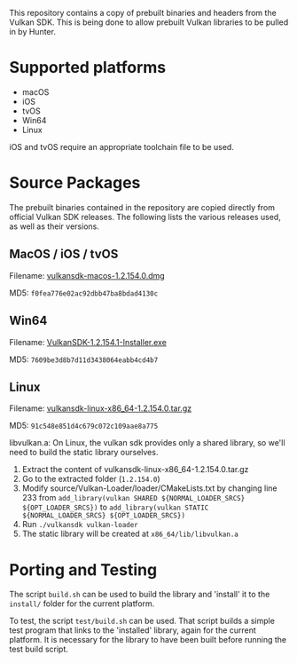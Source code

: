 This repository contains a copy of prebuilt binaries and headers from
the Vulkan SDK. This is being done to allow prebuilt Vulkan libraries
to be pulled in by Hunter.

# Supported platforms

- macOS
- iOS
- tvOS
- Win64
- Linux

iOS and tvOS require an appropriate toolchain file to be used.

# Source Packages

The prebuilt binaries contained in the repository are copied directly
from official Vulkan SDK releases. The following lists the various
releases used, as well as their versions.

## MacOS / iOS / tvOS

Filename: [vulkansdk-macos-1.2.154.0.dmg](https://vulkan.lunarg.com/sdk/home#sdk/downloadConfirm/1.2.154.0/mac/vulkansdk-macos-1.2.154.0.dmg)

MD5: `f0fea776e02ac92dbb47ba8bdad4130c`

## Win64

Filename: [VulkanSDK-1.2.154.1-Installer.exe](https://vulkan.lunarg.com/sdk/home#sdk/downloadConfirm/1.2.154.1/windows/VulkanSDK-1.2.154.1-Installer.exe)

MD5: `7609be3d8b7d11d3438064eabb4cd4b7`

## Linux

Filename: [vulkansdk-linux-x86_64-1.2.154.0.tar.gz](https://vulkan.lunarg.com/sdk/home#sdk/downloadConfirm/1.2.154.0/linux/vulkansdk-linux-x86_64-1.2.154.0.tar.gz)

MD5: `91c548e851d4c679c072c109aae8a775`

libvulkan.a:
On Linux, the vulkan sdk provides only a shared library, so we'll need to build the static library ourselves.
1. Extract the content of vulkansdk-linux-x86_64-1.2.154.0.tar.gz
2. Go to the extracted folder (`1.2.154.0`)
2. Modify source/Vulkan-Loader/loader/CMakeLists.txt by changing line 233 from `add_library(vulkan SHARED ${NORMAL_LOADER_SRCS} ${OPT_LOADER_SRCS})` to `add_library(vulkan STATIC ${NORMAL_LOADER_SRCS} ${OPT_LOADER_SRCS})`
3. Run `./vulkansdk vulkan-loader`
4. The static library will be created at `x86_64/lib/libvulkan.a`

# Porting and Testing

The script `build.sh` can be used to build the library and 'install' it
to the `install/` folder for the current platform.

To test, the script `test/build.sh` can be used. That script builds a
simple test program that links to the 'installed' library, again for the
current platform. It is necessary for the library to have been built
before running the test build script.
